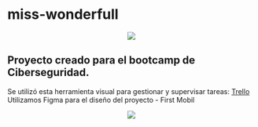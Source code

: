 # miss-wonderfull
<p align="center"><img src= "https://github.com/JhoanaVicente/miss-wonderfull/assets/126072279/d1145c62-6d44-4e59-b4f0-4fe33e449085"></p>  

## Proyecto creado para el bootcamp de Ciberseguridad.  
Se utilizó esta herramienta visual para gestionar y supervisar tareas: [Trello](https://trello.com/invite/b/WBkJpIoM/ATTIc715855211de29520f4ec2b492865db07C67139A/miss-wonderfull)  
Utilizamos Figma para el diseño del proyecto - First Mobil   
<p align="center"> <img src= "https://github.com/JhoanaVicente/miss-wonderfull/assets/126072279/f817cfea-e822-4c28-ae8e-ae863270366d)"></p>
 
